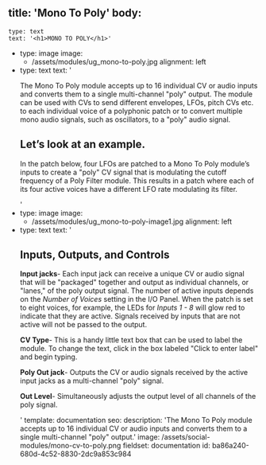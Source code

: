 title: 'Mono To Poly'
body:
  -
    type: text
    text: '<h1>MONO TO POLY</h1>'
  -
    type: image
    image:
      - /assets/modules/ug_mono-to-poly.jpg
    alignment: left
  -
    type: text
    text: '<p>The Mono To Poly module accepts up to 16 individual CV or audio inputs and converts them to a single multi-channel "poly" output. The module can be used with CVs to send different envelopes, LFOs, pitch CVs etc. to each individual voice of a polyphonic patch or to convert multiple mono audio signals, such as oscillators, to a "poly" audio signal.</p><h2>Let’s look at an example.</h2><p>In the patch below, four LFOs are patched to a Mono To Poly module’s inputs to create a "poly" CV signal that is modulating the cutoff frequency of a Poly Filter module. This results in a patch where each of its four active voices have a different LFO rate modulating its filter.</p>'
  -
    type: image
    image:
      - /assets/modules/ug_mono-to-poly-image1.jpg
    alignment: left
  -
    type: text
    text: '<h2>Inputs, Outputs, and Controls</h2><p><strong>Input jacks</strong>- Each input jack can receive a unique CV or audio signal that will be "packaged" together and output as individual channels, or "lanes," of the poly output signal. The number of active inputs depends on the <em>Number of Voices</em> setting in the I/O Panel. When the patch is set to eight voices, for example, the LEDs for <em>Inputs 1 - 8</em> will glow red to indicate that they are active. Signals received by inputs that are not active will not be passed to the output.</p><p><strong>CV Type</strong>- This is a handy little text box that can be used to label the module. To change the text, click in the box labeled "Click to enter label" and begin typing.</p><p><strong>Poly Out jack</strong>- Outputs the CV or audio signals received by the active input jacks as a multi-channel "poly" signal.</p><p><strong>Out Level</strong>- Simultaneously adjusts the output level of all channels of the poly signal.</p>'
template: documentation
seo:
  description: 'The Mono To Poly module accepts up to 16 individual CV or audio inputs and converts them to a single multi-channel "poly" output.'
  image: /assets/social-modules/mono-cv-to-poly.png
fieldset: documentation
id: ba86a240-680d-4c52-8830-2dc9a853c984
